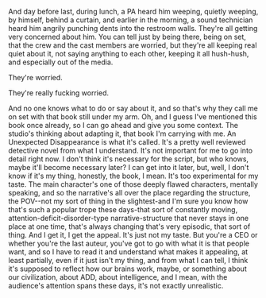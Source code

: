 And day before last, during lunch, a PA heard him weeping, quietly weeping, by himself, behind a curtain, and earlier in the morning, a sound technician heard him angrily punching dents into the restroom walls. They're all getting very concerned about him. You can tell just by being there, being on set, that the crew and the cast members are worried, but they're all keeping real quiet about it, not saying anything to each other, keeping it all hush-hush, and especially out of the media.

They're worried.

They're really fucking worried.

And no one knows what to do or say about it, and so that's why they call me on set with that book still under my arm. Oh, and I guess I've mentioned this book once already, so I can go ahead and give you some context. The studio's thinking about adapting it, that book I'm carrying with me. An Unexpected Disappearance is what it's called. It's a pretty well reviewed detective novel from what I understand. It's not important for me to go into detail right now. I don't think it's necessary for the script, but who knows, maybe it'll become necessary later? I can get into it later, but, well, I don't know if it's my thing, honestly, the book, I mean. It's too experimental for my taste. The main character's one of those deeply flawed characters, mentally speaking, and so the narrative's all over the place regarding the structure, the POV--not my sort of thing in the slightest-and I'm sure you know how that's such a popular trope these days-that sort of constantly moving, attention-deficit-disorder-type narrative-structure that never stays in one place at one time, that's always changing that's very episodic, that sort of thing. And I get it, I get the appeal. It's just not my taste. But you're a CEO or whether you're the last auteur, you've got to go with what it is that people want, and so I have to read it and understand what makes it appealing, at least partially, even if it just isn't my thing, and from what I can tell, I think it's supposed to reflect how our brains work, maybe, or something about our civilization, about ADD, about intelligence, and I mean, with the audience's attention spans these days, it's not exactly unrealistic.